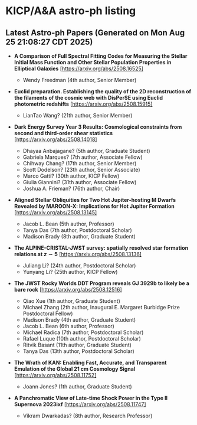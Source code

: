 # KICP/A&A astro-ph listing

## Latest Astro-ph Papers (Generated on Mon Aug 25 21:08:27 CDT 2025)

- **A Comparison of Full Spectral Fitting Codes for Measuring the Stellar Initial Mass Function and Other Stellar Population Properties in Elliptical Galaxies**
[https://arxiv.org/abs/2508.16525]
  + Wendy Freedman (4th author, Senior Member)

- **Euclid preparation. Establishing the quality of the 2D reconstruction of the filaments of the cosmic web with DisPerSE using Euclid photometric redshifts**
[https://arxiv.org/abs/2508.15915]
  + LianTao Wang? (21th author, Senior Member)

- **Dark Energy Survey Year 3 Results: Cosmological constraints from second and third-order shear statistics**
[https://arxiv.org/abs/2508.14018]
  + Dhayaa Anbajagane? (5th author, Graduate Student)
  + Gabriela Marques? (7th author, Associate Fellow)
  + Chihway Chang? (17th author, Senior Member)
  + Scott Dodelson? (23th author, Senior Associate)
  + Marco Gatti? (30th author, KICP Fellow)
  + Giulia Giannini? (31th author, Associate Fellow)
  + Joshua A. Frieman? (76th author, Chair)

- **Aligned Stellar Obliquities for Two Hot Jupiter-hosting M Dwarfs Revealed by MAROON-X: Implications for Hot Jupiter Formation**
[https://arxiv.org/abs/2508.13145]
  + Jacob L. Bean (5th author, Professor)
  + Tanya Das (7th author, Postdoctoral Scholar)
  + Madison Brady (8th author, Graduate Student)

- **The ALPINE-CRISTAL-JWST survey: spatially resolved star formation relations at $z\sim5$**
[https://arxiv.org/abs/2508.13136]
  + Juliang Li? (24th author, Postdoctoral Scholar)
  + Yunyang Li? (25th author, KICP Fellow)

- **The JWST Rocky Worlds DDT Program reveals GJ 3929b to likely be a bare rock**
[https://arxiv.org/abs/2508.12516]
  + Qiao Xue (1th author, Graduate Student)
  + Michael Zhang (2th author, Inaugural E. Margaret Burbidge Prize Postdoctoral Fellow)
  + Madison Brady (4th author, Graduate Student)
  + Jacob L. Bean (6th author, Professor)
  + Michael Radica (7th author, Postdoctoral Scholar)
  + Rafael Luque (10th author, Postdoctoral Scholar)
  + Ritvik Basant (11th author, Graduate Student)
  + Tanya Das (13th author, Postdoctoral Scholar)

- **The Wrath of KAN: Enabling Fast, Accurate, and Transparent Emulation of the Global 21 cm Cosmology Signal**
[https://arxiv.org/abs/2508.11752]
  + Joann Jones? (1th author, Graduate Student)

- **A Panchromatic View of Late-time Shock Power in the Type II Supernova 2023ixf**
[https://arxiv.org/abs/2508.11747]
  + Vikram Dwarkadas? (8th author, Research Professor)


